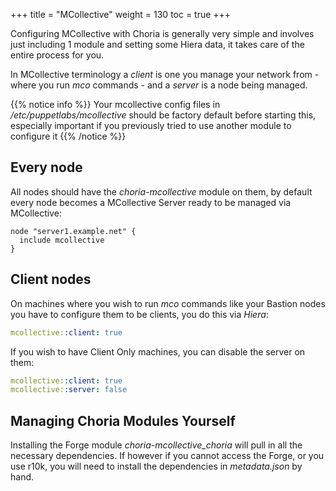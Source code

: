+++
title = "MCollective"
weight = 130
toc = true
+++

Configuring MCollective with Choria is generally very simple and involves just including 1 module and setting some Hiera data, it takes care of the entire process for you.

In MCollective terminology a _client_ is one you manage your network from - where you run _mco_ commands - and a _server_ is a node being managed.

{{% notice info %}}
Your mcollective config files in */etc/puppetlabs/mcollective* should be factory default before starting this, especially important if you previously tried to use another module to configure it
{{% /notice %}}

## Every node

All nodes should have the _choria-mcollective_ module on them, by default every node becomes a MCollective Server ready to be managed via MCollective:

```puppet
node "server1.example.net" {
  include mcollective
}
```

## Client nodes

On machines where you wish to run _mco_ commands like your Bastion nodes you have to configure them to be clients, you do this via _Hiera_:

```yaml
mcollective::client: true
```

If you wish to have Client Only machines, you can disable the server on them:

```yaml
mcollective::client: true
mcollective::server: false
```

## Managing Choria Modules Yourself

Installing the Forge module <i>choria-mcollective_choria</i> will pull in all the necessary dependencies. If however if you cannot access the Forge, or you use r10k, you will need to install the dependencies in <i>metadata.json</i> by hand.
